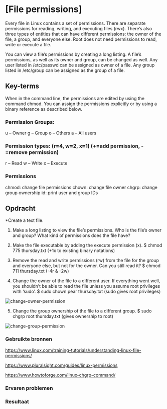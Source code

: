 # [File permissions]
Every file in Linux contains a set of permissions. There are separate permissions for reading, writing, and executing files (rwx). There’s also three types of entities that can have different permissions: the owner of the file, a group, and everyone else. Root does not need permissions to read, write or execute a file.

You can view a file’s permissions by creating a long listing. A file’s permissions, as well as its owner and group, can be changed as well.
Any user listed in /etc/passwd can be assigned as owner of a file.
Any group listed in /etc/group can be assigned as the group of a file.

## Key-terms
When in the command line, the permissions are edited by using the command chmod. You can assign the permissions explicitly or by using a binary reference as described below.

### Permission Groups:
u – Owner
g – Group
o – Others
a – All users

### Permission types: (r=4, w=2, x=1) (+=add permission, -=remove permission)
r – Read
w – Write
x – Execute

### Permissions
chmod: change file permissions
chown: change file owner
chgrp: change group ownership
id: print user and group IDs


## Opdracht
*Create a text file.

1) Make a long listing to view the file’s permissions. Who is the file’s owner and group? What kind of permissions does the file have?

2) Make the file executable by adding the execute permission (x).
$ chmod 775 thursday.txt (+1x to existing binary notations)

3) Remove the read and write permissions (rw) from the file for the group and everyone else, but not for the owner. Can you still read it?
$ chmod 711 thursday.txt (-4r & -2w)

4) Change the owner of the file to a different user. If everything went well, you shouldn’t be able to read the file unless you assume root privileges with ‘sudo’.
$ sudo chown pear thursday.txt (sudo gives root privileges)

![change-owner-permission](https://user-images.githubusercontent.com/4924632/145972106-927293c8-87d0-4ab1-a626-7c601a0cff31.png)


5) Change the group ownership of the file to a different group.
$ sudo chgrp root thursday.txt (gives ownership to root)

![change-group-permission](https://user-images.githubusercontent.com/4924632/145972054-c81ab7b5-7132-4a26-9d2d-5d2544f0255f.png)



### Gebruikte bronnen
https://www.linux.com/training-tutorials/understanding-linux-file-permissions/

https://www.pluralsight.com/guides/linux-permissions

https://www.howtoforge.com/linux-chgrp-command/

### Ervaren problemen


### Resultaat

